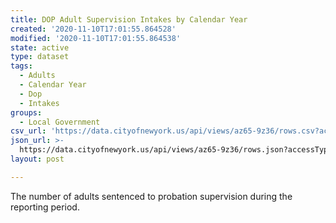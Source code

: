 ```yaml
---
title: DOP Adult Supervision Intakes by Calendar Year
created: '2020-11-10T17:01:55.864528'
modified: '2020-11-10T17:01:55.864538'
state: active
type: dataset
tags:
  - Adults
  - Calendar Year
  - Dop
  - Intakes
groups:
  - Local Government
csv_url: 'https://data.cityofnewyork.us/api/views/az65-9z36/rows.csv?accessType=DOWNLOAD'
json_url: >-
  https://data.cityofnewyork.us/api/views/az65-9z36/rows.json?accessType=DOWNLOAD
layout: post

---
```

The number of adults sentenced to probation supervision during the reporting period.
